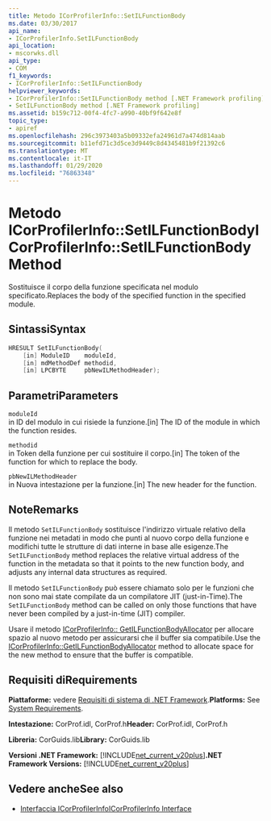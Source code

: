 ```yaml
---
title: Metodo ICorProfilerInfo::SetILFunctionBody
ms.date: 03/30/2017
api_name:
- ICorProfilerInfo.SetILFunctionBody
api_location:
- mscorwks.dll
api_type:
- COM
f1_keywords:
- ICorProfilerInfo::SetILFunctionBody
helpviewer_keywords:
- ICorProfilerInfo::SetILFunctionBody method [.NET Framework profiling]
- SetILFunctionBody method [.NET Framework profiling]
ms.assetid: b159c712-00f4-4fc7-a990-40bf9f642e8f
topic_type:
- apiref
ms.openlocfilehash: 296c3973403a5b09332efa24961d7a474d814aab
ms.sourcegitcommit: b11efd71c3d5ce3d9449c8d4345481b9f21392c6
ms.translationtype: MT
ms.contentlocale: it-IT
ms.lasthandoff: 01/29/2020
ms.locfileid: "76863348"
---
```

# <a name="icorprofilerinfosetilfunctionbody-method"></a><span data-ttu-id="4109f-102">Metodo ICorProfilerInfo::SetILFunctionBody</span><span class="sxs-lookup"><span data-stu-id="4109f-102">ICorProfilerInfo::SetILFunctionBody Method</span></span>
<span data-ttu-id="4109f-103">Sostituisce il corpo della funzione specificata nel modulo specificato.</span><span class="sxs-lookup"><span data-stu-id="4109f-103">Replaces the body of the specified function in the specified module.</span></span>  
  
## <a name="syntax"></a><span data-ttu-id="4109f-104">Sintassi</span><span class="sxs-lookup"><span data-stu-id="4109f-104">Syntax</span></span>  
  
```cpp  
HRESULT SetILFunctionBody(  
    [in] ModuleID    moduleId,  
    [in] mdMethodDef methodid,  
    [in] LPCBYTE     pbNewILMethodHeader);  
```  
  
## <a name="parameters"></a><span data-ttu-id="4109f-105">Parametri</span><span class="sxs-lookup"><span data-stu-id="4109f-105">Parameters</span></span>  
 `moduleId`  
 <span data-ttu-id="4109f-106">in ID del modulo in cui risiede la funzione.</span><span class="sxs-lookup"><span data-stu-id="4109f-106">[in] The ID of the module in which the function resides.</span></span>  
  
 `methodid`  
 <span data-ttu-id="4109f-107">in Token della funzione per cui sostituire il corpo.</span><span class="sxs-lookup"><span data-stu-id="4109f-107">[in] The token of the function for which to replace the body.</span></span>  
  
 `pbNewILMethodHeader`  
 <span data-ttu-id="4109f-108">in Nuova intestazione per la funzione.</span><span class="sxs-lookup"><span data-stu-id="4109f-108">[in] The new header for the function.</span></span>  
  
## <a name="remarks"></a><span data-ttu-id="4109f-109">Note</span><span class="sxs-lookup"><span data-stu-id="4109f-109">Remarks</span></span>  
 <span data-ttu-id="4109f-110">Il metodo `SetILFunctionBody` sostituisce l'indirizzo virtuale relativo della funzione nei metadati in modo che punti al nuovo corpo della funzione e modifichi tutte le strutture di dati interne in base alle esigenze.</span><span class="sxs-lookup"><span data-stu-id="4109f-110">The `SetILFunctionBody` method replaces the relative virtual address of the function in the metadata so that it points to the new function body, and adjusts any internal data structures as required.</span></span>  
  
 <span data-ttu-id="4109f-111">Il metodo `SetILFunctionBody` può essere chiamato solo per le funzioni che non sono mai state compilate da un compilatore JIT (just-in-Time).</span><span class="sxs-lookup"><span data-stu-id="4109f-111">The `SetILFunctionBody` method can be called on only those functions that have never been compiled by a just-in-time (JIT) compiler.</span></span>  
  
 <span data-ttu-id="4109f-112">Usare il metodo [ICorProfilerInfo:: GetILFunctionBodyAllocator](icorprofilerinfo-getilfunctionbodyallocator-method.md) per allocare spazio al nuovo metodo per assicurarsi che il buffer sia compatibile.</span><span class="sxs-lookup"><span data-stu-id="4109f-112">Use the [ICorProfilerInfo::GetILFunctionBodyAllocator](icorprofilerinfo-getilfunctionbodyallocator-method.md) method to allocate space for the new method to ensure that the buffer is compatible.</span></span>  
  
## <a name="requirements"></a><span data-ttu-id="4109f-113">Requisiti di</span><span class="sxs-lookup"><span data-stu-id="4109f-113">Requirements</span></span>  
 <span data-ttu-id="4109f-114">**Piattaforme:** vedere [Requisiti di sistema di .NET Framework](../../../../docs/framework/get-started/system-requirements.md).</span><span class="sxs-lookup"><span data-stu-id="4109f-114">**Platforms:** See [System Requirements](../../../../docs/framework/get-started/system-requirements.md).</span></span>  
  
 <span data-ttu-id="4109f-115">**Intestazione:** CorProf.idl, CorProf.h</span><span class="sxs-lookup"><span data-stu-id="4109f-115">**Header:** CorProf.idl, CorProf.h</span></span>  
  
 <span data-ttu-id="4109f-116">**Libreria:** CorGuids.lib</span><span class="sxs-lookup"><span data-stu-id="4109f-116">**Library:** CorGuids.lib</span></span>  
  
 <span data-ttu-id="4109f-117">**Versioni .NET Framework:** [!INCLUDE[net_current_v20plus](../../../../includes/net-current-v20plus-md.md)]</span><span class="sxs-lookup"><span data-stu-id="4109f-117">**.NET Framework Versions:** [!INCLUDE[net_current_v20plus](../../../../includes/net-current-v20plus-md.md)]</span></span>  
  
## <a name="see-also"></a><span data-ttu-id="4109f-118">Vedere anche</span><span class="sxs-lookup"><span data-stu-id="4109f-118">See also</span></span>

- [<span data-ttu-id="4109f-119">Interfaccia ICorProfilerInfo</span><span class="sxs-lookup"><span data-stu-id="4109f-119">ICorProfilerInfo Interface</span></span>](icorprofilerinfo-interface.md)
